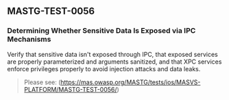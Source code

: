 ##  MASTG-TEST-0056

### Determining Whether Sensitive Data Is Exposed via IPC Mechanisms

Verify that sensitive data isn't exposed through IPC, that exposed services are properly parameterized and arguments sanitized, and that XPC services enforce privileges properly to avoid injection attacks and data leaks.

> Please see: (https://mas.owasp.org/MASTG/tests/ios/MASVS-PLATFORM/MASTG-TEST-0056/)